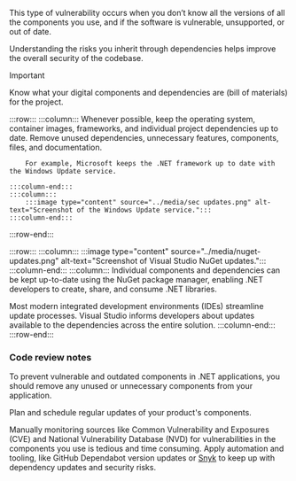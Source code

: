 This type of vulnerability occurs when you don’t know all the versions of all the components you use, and if the software is vulnerable, unsupported, or out of date.

Understanding the risks you inherit through dependencies helps improve the overall security of the codebase.

> [!IMPORTANT]
> Know what your digital components and dependencies are (bill of materials) for the project.

:::row:::
    :::column:::
        Whenever possible, keep the operating system, container images, frameworks, and individual project dependencies up to date.
        Remove unused dependencies, unnecessary features, components, files, and documentation.

        For example, Microsoft keeps the .NET framework up to date with the Windows Update service.

    :::column-end:::
    :::column:::
        :::image type="content" source="../media/sec updates.png" alt-text="Screenshot of the Windows Update service.":::
    :::column-end:::
:::row-end:::

:::row:::
    :::column:::
        :::image type="content" source="../media/nuget-updates.png" alt-text="Screenshot of Visual Studio NuGet updates.":::
    :::column-end:::
    :::column:::
        Individual components and dependencies can be kept up-to-date using the NuGet package manager, enabling .NET developers to create, share, and consume .NET libraries.

Most modern integrated development environments (IDEs) streamline update processes. Visual Studio informs developers about updates available to the dependencies across the entire solution.
    :::column-end:::
:::row-end:::

### Code review notes

To prevent vulnerable and outdated components in .NET applications, you should remove any unused or unnecessary components from your application.

Plan and schedule regular updates of your product's components.

Manually monitoring sources like Common Vulnerability and Exposures (CVE) and National Vulnerability Database (NVD) for vulnerabilities in the components you use is tedious and time consuming. Apply automation and tooling, like GitHub Dependabot version updates or [Snyk](https://snyk.io/) to keep up with dependency updates and security risks.
